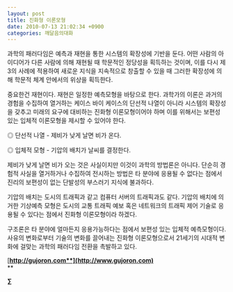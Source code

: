 ```yaml
---
layout: post
title: 진화형 이론모형
date: 2010-07-13 21:02:34 +0900
categories: 깨달음의대화
---
```

과학의 패러다임은 예측과 재현을 통한 시스템의 확장성에 기반을 둔다. 어떤 사람의 아이디어가 다른 사람에 의해 재현될 때 학문적인 정당성을 획득하는 것이며, 이를 다시 제 3의 사례에 적용하여 새로운 지식을 지속적으로 창출할 수 있을 때 그러한 확장성에 의해 학문적 체계 안에서의 위상을 획득한다. 



중요한건 재현이다. 재현은 일정한 예측모형을 바탕으로 한다. 과학가의 이론은 과거의 경험을 수집하여 열거하는 케이스 바이 케이스의 단선적 나열이 아니라 시스템의 확장성을 갖추고 미래의 요구에 대비하는 진화형 이론모형이어야 하며 이를 위해서는 보편성 있는 입체적 이론모형을 제시할 수 있어야 한다. 



◎ 단선적 나열 - 제비가 낮게 날면 비가 온다.

◎ 입체적 모형 - 기압의 배치가 날씨를 결정한다. 



제비가 낮게 날면 비가 오는 것은 사실이지만 이것이 과학의 방법론은 아니다. 단순히 경험적 사실을 열거하거나 수집하여 전시하는 방법은 타 분야에 응용될 수 없다는 점에서 진리의 보편성이 없는 단발성의 부스러기 지식에 불과하다. 



기압의 배치는 도시의 트래픽과 같고 컴퓨터 서버의 트래픽과도 같다. 기압의 배치에 의거한 기상예측 모형은 도시의 교통 트래픽 예보 혹은 네트워크의 트래픽 제어 기술로 응용될 수 있다는 점에서 진화형 이론모형이라 하겠다.   
   
구조론은 타 분야에 얼마든지 응용가능하다는 점에서 보편성 있는 입체적 예측모형이다. 사유의 변화로부터 기술의 변화를 끌어내는 진화형 이론모형으로서 21세기의 시대적 변화에 걸맞는 과학의 패러다임 전환을 촉발하고 있다.





[**http://gujoron.com**](http://www.gujoron.com)**  
** 

**∑**